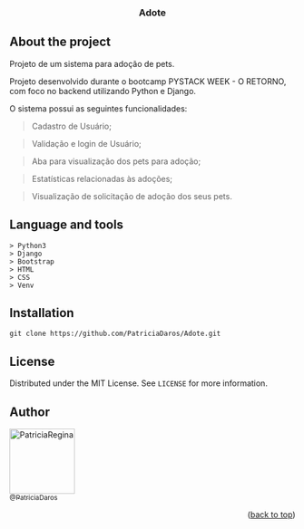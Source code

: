 
<div align="center" id="header">
  
  <h3>Adote</h3>
</div>


<!-- ============== ABOUT ============== -->
## About the project

<div>
  Projeto de um sistema para adoção de pets. 

  Projeto desenvolvido durante o bootcamp PYSTACK WEEK - O RETORNO, com foco no backend utilizando Python e Django.
  
  O sistema possui as seguintes funcionalidades:
  
  >Cadastro de Usuário;
  
  >Validação e login de Usuário;
  
  >Aba para visualização dos pets para adoção;
  
  >Estatísticas relacionadas às adoções;
  
  >Visualização de solicitação de adoção dos seus pets.

</div>


<!-- ============== LANGUAGE ============== -->
## Language and tools

```
> Python3
> Django
> Bootstrap
> HTML
> CSS
> Venv
```

<!-- ============== INSTALLATION ============== -->
## Installation

```
git clone https://github.com/PatriciaDaros/Adote.git
```


<!-- ============== LICENSE ============== -->
## License

Distributed under the MIT License. See `LICENSE` for more information.


<!-- ============== AUTHOR ============== -->
## Author

[<img alt="PatriciaRegina" src="https://github.com/PatriciaDaros.png?size=300" width="115"><br><sub>@PatriciaDaros</sub>](https://github.com/PatriciaDaros)

<p align="right">(<a href="#header">back to top</a>)</p>


<!-- ============== LINKs ============== -->
<!-- Alterar link -->
[Site-link]: https://github.com/RuanMiniguite/Password-Generator
[GitHub License-link]: https://github.com/RuanMiniguite/Password-Generator/blob/4695e1d2bd3571e4f315d18624b2b4a4d2e4e1b3/LICENSE

<!-- Alterar caminho para repositorio [Template-Readme] -->
[GitHub repo size-shields]: https://img.shields.io/github/repo-size/RuanMiniguite/Password-Generator?style=for-the-badge
[GitHub language count-shields]: https://img.shields.io/github/languages/count/RuanMiniguite/Password-Generator?style=for-the-badge
[GitHub forks-shields]: https://img.shields.io/github/forks/RuanMiniguite/Password-Generator?style=for-the-badge

<!-- link Shields-->
[GitHub License-shields]: https://img.shields.io/cocoapods/l/m?down_color=292929&up_color=292929&style=for-the-badge
[Site-shields]: https://img.shields.io/badge/Site-Live-292929?style=for-the-badge&logo=web&logoColor=white
[Website-link]: https://github.com/RuanMiniguite/Commit-Message
[Website-shields]: https://img.shields.io/website?down_color=292929&down_message=404&style=for-the-badge&logo=github&up_color=292929&up_message=Commit&url=https%3A%2F%2Fgithub.com%2FRuanMiniguite%2FCommit-Message
